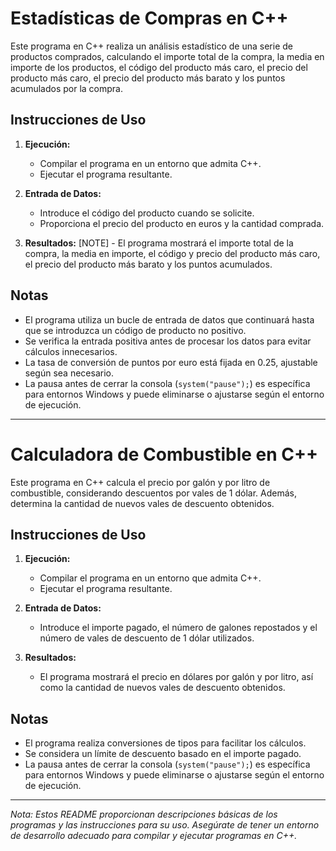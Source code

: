 # Estadísticas de Compras en C++

Este programa en C++ realiza un análisis estadístico de una serie de productos comprados, calculando el importe total de la compra, la media en importe de los productos, el código del producto más caro, el precio del producto más caro, el precio del producto más barato y los puntos acumulados por la compra.

## Instrucciones de Uso

1. **Ejecución:**
   - Compilar el programa en un entorno que admita C++.
   - Ejecutar el programa resultante.

2. **Entrada de Datos:**
   - Introduce el código del producto cuando se solicite.
   - Proporciona el precio del producto en euros y la cantidad comprada.

3. **Resultados:**
   [NOTE] - El programa mostrará el importe total de la compra, la media en importe, el código y precio del producto más caro, el precio del producto más barato y los puntos acumulados.

## Notas

- El programa utiliza un bucle de entrada de datos que continuará hasta que se introduzca un código de producto no positivo.
- Se verifica la entrada positiva antes de procesar los datos para evitar cálculos innecesarios.
- La tasa de conversión de puntos por euro está fijada en 0.25, ajustable según sea necesario.
- La pausa antes de cerrar la consola (`system("pause");`) es específica para entornos Windows y puede eliminarse o ajustarse según el entorno de ejecución.

---

# Calculadora de Combustible en C++

Este programa en C++ calcula el precio por galón y por litro de combustible, considerando descuentos por vales de 1 dólar. Además, determina la cantidad de nuevos vales de descuento obtenidos.

## Instrucciones de Uso

1. **Ejecución:**
   - Compilar el programa en un entorno que admita C++.
   - Ejecutar el programa resultante.

2. **Entrada de Datos:**
   - Introduce el importe pagado, el número de galones repostados y el número de vales de descuento de 1 dólar utilizados.

3. **Resultados:**
   - El programa mostrará el precio en dólares por galón y por litro, así como la cantidad de nuevos vales de descuento obtenidos.

## Notas

- El programa realiza conversiones de tipos para facilitar los cálculos.
- Se considera un límite de descuento basado en el importe pagado.
- La pausa antes de cerrar la consola (`system("pause");`) es específica para entornos Windows y puede eliminarse o ajustarse según el entorno de ejecución.

---

*Nota: Estos README proporcionan descripciones básicas de los programas y las instrucciones para su uso. Asegúrate de tener un entorno de desarrollo adecuado para compilar y ejecutar programas en C++.*
